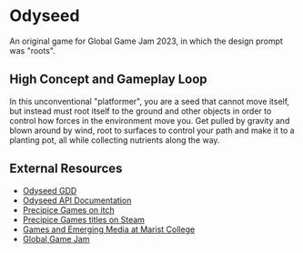 # Odyseed

An original game for Global Game Jam 2023, in which the design prompt was "roots".

## High Concept and Gameplay Loop

In this unconventional "platformer", you are a seed that cannot move itself, but instead must root itself to the ground and other objects in order to control how forces in the environment move you. Get pulled by gravity and blown around by wind, root to surfaces to control your path and make it to a planting pot, all while collecting nutrients along the way.

## External Resources

- [Odyseed GDD](https://docs.google.com/document/d/1K3XV2dinHBD02c8aoeVlIrR6SvaFO3rpspR0cEQxwXU/edit?usp=sharing)
- [Odyseed API Documentation](https://precipice-games.github.io/Odyseed/)
- [Precipice Games on itch](https://precipice-games.itch.io/)
- [Precipice Games titles on Steam](https://store.steampowered.com/search/?developer=Precipice%20Games)
- [Games and Emerging Media at Marist College](https://www.marist.edu/games-emerging-media)
- [Global Game Jam](https://globalgamejam.org/)

